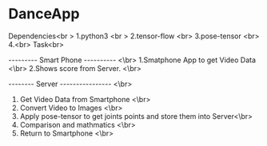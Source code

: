 # DanceApp

Dependencies<br \>
1.python3 <br \>
2.tensor-flow <br\>
3.pose-tensor <br\>
4.<br\>
Task<br\>

--------- Smart Phone ---------- <\br>
1.Smatphone App to get Video Data <\br>
2.Shows score from Server. <\br>

-------- Server ---------------- <\br>
1. Get Video Data from Smartphone  <\br>
2. Convert Video to Images <\br>
3. Apply pose-tensor to get joints points and store them into Server<\br>
4. Comparison and mathmatics <\br>
5. Return to Smartphone <\br>




